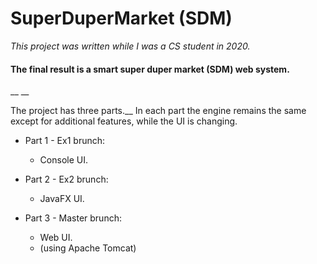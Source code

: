 # SuperDuperMarket (SDM)

*This project was written while I was a CS student in 2020.*



#### The final result is a smart super duper market (SDM) web system.
__
__

The project has three parts.__
In each part the engine remains the same except for additional features, while the UI is changing.

* Part 1 - Ex1 brunch:
  * Console UI.

* Part 2 - Ex2 brunch:
  * JavaFX UI.

* Part 3 - Master brunch:
  * Web UI.
  * (using Apache Tomcat) 
